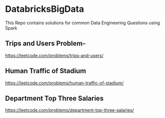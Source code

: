 # DatabricksBigData

This Repo contains solutions for common Data Engineering Questions using Spark 
## Trips and Users Problem-
https://leetcode.com/problems/trips-and-users/

## Human Traffic of Stadium
https://leetcode.com/problems/human-traffic-of-stadium/

## Department Top Three Salaries
https://leetcode.com/problems/department-top-three-salaries/
